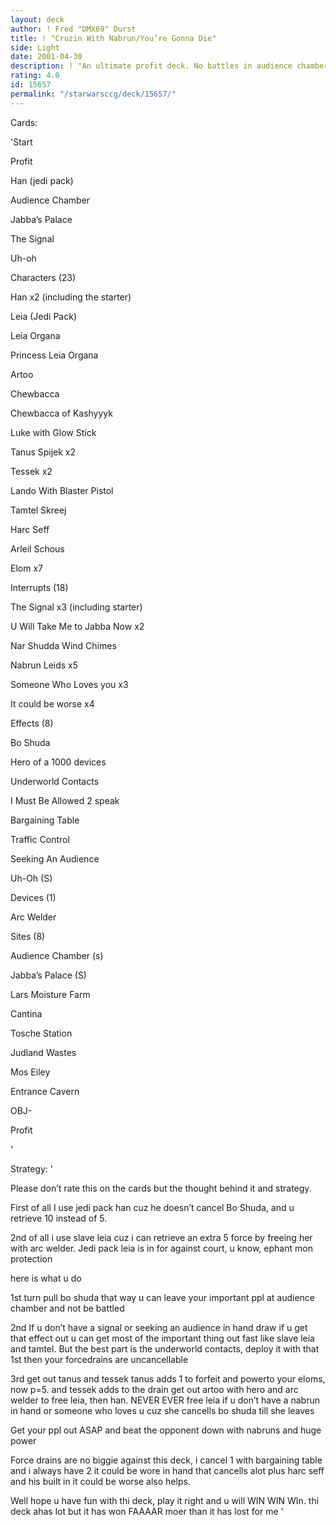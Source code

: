 ```yaml
---
layout: deck
author: ! Fred "DMX69" Durst
title: ! "Cruzin With Nabrun/You’re Gonna Die"
side: Light
date: 2001-04-30
description: ! "An ultimate profit deck. No battles in audience chamber with unstoppable mega drains, while you slaughter everyone with Nabrun"
rating: 4.0
id: 15657
permalink: "/starwarsccg/deck/15657/"
---
```

Cards: 

'Start

 Profit

 Han (jedi pack)

 Audience Chamber

 Jabba’s Palace

 The Signal

 Uh-oh


Characters (23)

 Han x2 (including the starter)

 Leia (Jedi Pack)

 Leia Organa

 Princess Leia Organa

 Artoo

 Chewbacca

 Chewbacca of Kashyyyk

 Luke with Glow Stick

 Tanus Spijek x2

 Tessek x2

 Lando With Blaster Pistol

 Tamtel Skreej

 Harc Seff

 Arleil Schous

 Elom x7


 Interrupts  (18)

 The Signal x3 (including starter)

 U Will Take Me to Jabba Now x2

 Nar Shudda Wind Chimes

 Nabrun Leids x5

 Someone Who Loves you x3

 It could be worse x4


 Effects  (8)

 Bo Shuda

 Hero of a 1000 devices

 Underworld Contacts

 I Must Be Allowed 2 speak

 Bargaining Table

 Traffic Control

 Seeking An Audience

 Uh-Oh (S)


 Devices  (1)

 Arc Welder


 Sites  (8)

 Audience Chamber (s)

 Jabba’s Palace (S)

 Lars Moisture Farm

 Cantina

 Tosche Station

 Judland Wastes

 Mos Eiley

 Entrance Cavern


 OBJ-

 Profit


'

Strategy: '

 Please don’t rate this on the cards but the thought behind it and strategy.

 First of all I use jedi pack han cuz he doesn’t cancel Bo Shuda, and u retrieve 10 instead of 5.

 2nd of all i use slave leia cuz i can retrieve an extra 5 force by freeing her with arc welder. Jedi pack leia is in for against court, u know, ephant mon protection


 here is what u do


 1st turn pull bo shuda that way u can leave your important ppl at audience chamber and not be battled 


 2nd If u don’t have a signal or seeking an audience in hand draw if u get that effect out u can get most of the important thing out fast like slave leia and tamtel. But the best part is the underworld contacts, deploy it with that 1st then your forcedrains are uncancellable


3rd get out tanus and tessek tanus adds 1 to forfeit and powerto your eloms, now p=5. and tessek adds to the drain get out artoo with hero and arc welder to free leia, then han. NEVER EVER free leia if u don’t have a nabrun in hand or someone who loves u cuz she cancells bo shuda till she leaves




Get your ppl out ASAP and beat the opponent down with nabruns and huge power



Force drains are no biggie against this deck, i cancel 1 with bargaining table and i always have 2 it could be wore in hand that cancells alot plus harc seff and his built in it could be worse also helps.


Well hope u have fun with thi deck, play it right and u will WIN WIN WIn. thi deck ahas lot but it has won FAAAAR moer than it has lost for me '
